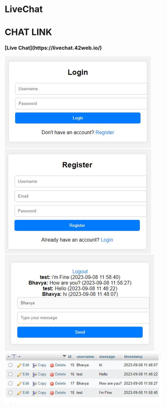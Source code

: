 # LiveChat

<h1> CHAT LINK </h1>

<h3>[Live Chat](https://livechat.42web.io/)</h3> 

![Login](img/login.JPG)
![Register](img/register.JPG)
![Chat](img/chat.JPG)
![Database](img/database.JPG)
